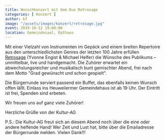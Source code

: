 ```yaml
---
title: Wunschkonzert mit dem Duo Retrosage
categories: [ Konzert ]
author: kf
image: "/assets/images/konzert/retrosage.jpg"
event: 2019-10-12 19:00:00
location: Gemeindesaal, Rathaus
---
```


Mit einer Vielzahl von Instrumenten im Gepäck und einem breiten Repertoire aus den unterschiedlichsten Genres der letzten 100 Jahre erfüllen [Retrosage](http://www.retrosage.de) (Yvonne Engist & Michael Helfer) die Wünsche des Publikums – unmittelbar, live und handgemacht. Die Zuhörer erwartet ein abwechslungsreicher und musikalisch bunt gemischter Abend, frei nach dem Motto "Grad gewünscht und schon gespielt".

Die Bürgerrunde serviert passend ein Buffet, das ebenfalls keinen Wunsch offen läßt. Einlass ins Heuweilermer Gemeindehaus ist ab 19 Uhr. Der Eintritt ist frei, Spenden sind erbeten.

Wir freuen uns auf ganz viele Zuhörer!

Herzliche Grüße von der Kultur-AG

P.S.: Die Kultur-AG freut sich an diesem Abend noch über die eine oder andere helfende Hand! Wer Zeit und Lust hat, bitte über die Emailadresse der Bürgerrunde melden. Vielen Dank!!!